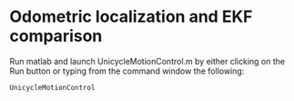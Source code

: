 # Odometric localization and EKF comparison
Run matlab and launch UnicycleMotionControl.m by either clicking on the Run
button or typing from the command window the following:
```
UnicycleMotionControl
```

